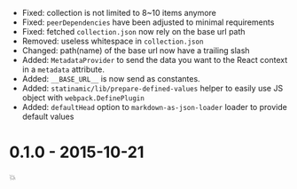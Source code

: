 
- Fixed: collection is not limited to 8~10 items anymore
- Fixed: `peerDependencies` have been adjusted to minimal requirements
- Fixed: fetched `collection.json` now rely on the base url path
- Removed: useless whitespace in `collection.json`
- Changed: path(name) of the base url now have a trailing slash
- Added: `MetadataProvider` to send the data you want to the React context
in a `metadata` attribute.
- Added: `__BASE_URL__` is now send as constantes.
- Added: `statinamic/lib/prepare-defined-values` helper to easily use JS
object with `webpack.DefinePlugin`
- Added: `defaultHead` option to `markdown-as-json-loader` loader to provide
default values

# 0.1.0 - 2015-10-21

💥
